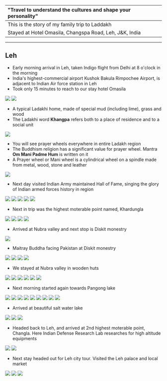 | "Travel to understand the cultures and shape your personality"|
| :--- |
| This is the story of my family trip to Laddakh|
| Stayed at Hotel Omasila, Changspa Road, Leh, J&K, India |

---

##  Leh
* Early morning arrival in Leh, taken Indigo flight from Delhi at 8 o'clock in the morning
* India's highest-commercial airport Kushok Bakula Rimpochee Airport, is adjacent to Indian Air force station in Leh
* Took only 15 minutes to reach to our stay hotel Omasila

![](https://github.com/inbravo/travel/raw/master/september-2018/images/IMG_20180928_112956.jpg)
![](https://github.com/inbravo/travel/raw/master/september-2018/images/IMG_20180928_134456.jpg)

* A typical Ladakhi home, made of special mud (including lime), grass and wood
* The Ladakhi word **Khangpa** refers both to a place of residence and to a social unit

![](https://github.com/inbravo/travel/raw/master/september-2018/images/IMG_20180928_135136.jpg)

* You will see prayer wheels everywhere in entire Ladakh region 
* The Buddhism religion has a significant value for prayer wheel. Mantra **Om Mani Padme Hum** is written on it
* A Prayer wheel or Mani wheel is a cylindrical wheel on a spindle made from metal, wood, stone and leather

![](https://github.com/inbravo/travel/raw/master/september-2018/images/IMG_20180928_203027_HHT.jpg)

* Next day visited Indian Army maintained Hall of Fame, singing the glory of Indian armed forces history in region

![](https://github.com/inbravo/travel/raw/master/september-2018/images/IMG_20180929_100249.jpg)
![](https://github.com/inbravo/travel/raw/master/september-2018/images/IMG_20180929_104330.jpg)
![](https://github.com/inbravo/travel/raw/master/september-2018/images/IMG_20180929_104505.jpg)
![](https://github.com/inbravo/travel/raw/master/september-2018/images/IMG_20180929_105122.jpg)
![](https://github.com/inbravo/travel/raw/master/september-2018/images/IMG_20180929_112417_HDR.jpg)

* Next in trip was the highest moterable point named, Khardungla 

![](https://github.com/inbravo/travel/raw/master/september-2018/images/IMG_20180930_110226.jpg)
![](https://github.com/inbravo/travel/raw/master/september-2018/images/IMG_20180930_111043.jpg)
![](https://github.com/inbravo/travel/raw/master/september-2018/images/IMG_20180930_121918.jpg)
![](https://github.com/inbravo/travel/raw/master/september-2018/images/IMG_20180930_125947.jpg)

* Arrived at Nubra valley and next stop is Diskit monestry 

![](https://github.com/inbravo/travel/raw/master/september-2018/images/IMG_20180930_140323.jpg)

* Maitray Buddha facing Pakistan at Diskit monestry

![](https://github.com/inbravo/travel/raw/master/september-2018/images/IMG_20180930_141133.jpg)
![](https://github.com/inbravo/travel/raw/master/september-2018/images/IMG_20180930_141351.jpg)
![](https://github.com/inbravo/travel/raw/master/september-2018/images/IMG_20180930_144311.jpg)
![](https://github.com/inbravo/travel/raw/master/september-2018/images/IMG_20180930_145412.jpg)

* We stayed at Nubra valley in wooden huts

![](https://github.com/inbravo/travel/raw/master/september-2018/images/IMG_20180930_173112.jpg)
![](https://github.com/inbravo/travel/raw/master/september-2018/images/IMG_20180930_173303.jpg)
![](https://github.com/inbravo/travel/raw/master/september-2018/images/IMG_20181001_062839.jpg)
![](https://github.com/inbravo/travel/raw/master/september-2018/images/IMG_20181001_064428.jpg)
![](https://github.com/inbravo/travel/raw/master/september-2018/images/IMG_20181001_064510.jpg)
![](https://github.com/inbravo/travel/raw/master/september-2018/images/IMG_20181001_094334.jpg)

* Next morning started again towards Pangong lake

![](https://github.com/inbravo/travel/raw/master/september-2018/images/IMG_20181001_095541.jpg)
![](https://github.com/inbravo/travel/raw/master/september-2018/images/IMG_20181001_100653.jpg)
![](https://github.com/inbravo/travel/raw/master/september-2018/images/IMG_20181001_103549.jpg)
![](https://github.com/inbravo/travel/raw/master/september-2018/images/IMG_20181001_113216.jpg)
![](https://github.com/inbravo/travel/raw/master/september-2018/images/IMG_20181001_113714.jpg)
![](https://github.com/inbravo/travel/raw/master/september-2018/images/IMG_20181001_115352.jpg)
![](https://github.com/inbravo/travel/raw/master/september-2018/images/IMG_20181001_130325.jpg)
![](https://github.com/inbravo/travel/raw/master/september-2018/images/IMG_20181001_131255.jpg)
![](https://github.com/inbravo/travel/raw/master/september-2018/images/IMG_20181001_131324.jpg)

* Arrived at beautiful salt water lake

![](https://github.com/inbravo/travel/raw/master/september-2018/images/IMG_20181001_141806.jpg)
![](https://github.com/inbravo/travel/raw/master/september-2018/images/IMG_20181001_141826.jpg)
![](https://github.com/inbravo/travel/raw/master/september-2018/images/IMG_20181001_141828.jpg)

* Headed back to Leh, and arrived at 2nd highest moterable point, Changla. Here Indian Defense Research Lab researches for high altitude equipments  

![](https://github.com/inbravo/travel/raw/master/september-2018/images/IMG_20181001_175908.jpg)
![](https://github.com/inbravo/travel/raw/master/september-2018/images/IMG_20181001_175915.jpg)

* Next stay headed out for Leh city tour. Visited the Leh palace and local market

![](https://github.com/inbravo/travel/raw/master/september-2018/images/IMG_20181002_113316.jpg)
![](https://github.com/inbravo/travel/raw/master/september-2018/images/IMG_20181002_120705.jpg)
![](https://github.com/inbravo/travel/raw/master/september-2018/images/IMG_20181002_134551.jpg)
